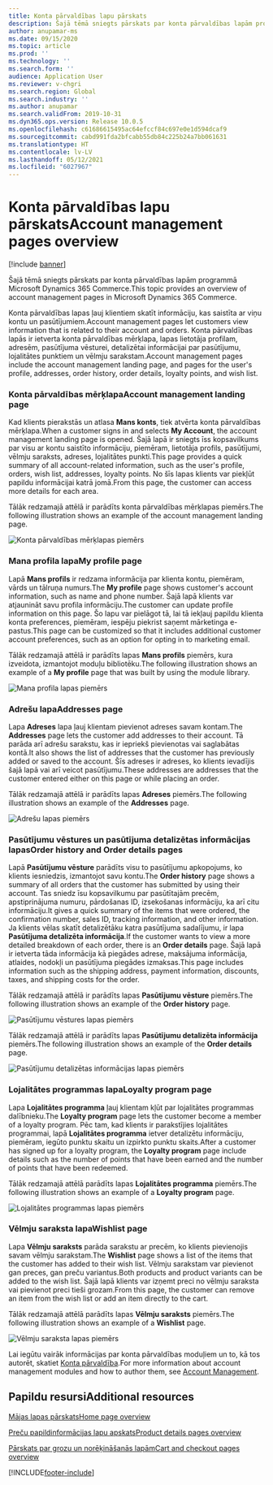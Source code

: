 ```yaml
---
title: Konta pārvaldības lapu pārskats
description: Šajā tēmā sniegts pārskats par konta pārvaldības lapām programmā Microsoft Dynamics 365 Commerce.
author: anupamar-ms
ms.date: 09/15/2020
ms.topic: article
ms.prod: ''
ms.technology: ''
ms.search.form: ''
audience: Application User
ms.reviewer: v-chgri
ms.search.region: Global
ms.search.industry: ''
ms.author: anupamar
ms.search.validFrom: 2019-10-31
ms.dyn365.ops.version: Release 10.0.5
ms.openlocfilehash: c61686615495ac64efccf84c697e0e1d594dcaf9
ms.sourcegitcommit: cabd991fda2bfcabb55db84c225b24a7bb061631
ms.translationtype: HT
ms.contentlocale: lv-LV
ms.lasthandoff: 05/12/2021
ms.locfileid: "6027967"
---
```

# <a name="account-management-pages-overview"></a><span data-ttu-id="c4c73-103">Konta pārvaldības lapu pārskats</span><span class="sxs-lookup"><span data-stu-id="c4c73-103">Account management pages overview</span></span>

[!include [banner](includes/banner.md)]

<span data-ttu-id="c4c73-104">Šajā tēmā sniegts pārskats par konta pārvaldības lapām programmā Microsoft Dynamics 365 Commerce.</span><span class="sxs-lookup"><span data-stu-id="c4c73-104">This topic provides an overview of account management pages in Microsoft Dynamics 365 Commerce.</span></span>

<span data-ttu-id="c4c73-105">Konta pārvaldības lapas ļauj klientiem skatīt informāciju, kas saistīta ar viņu kontu un pasūtījumiem.</span><span class="sxs-lookup"><span data-stu-id="c4c73-105">Account management pages let customers view information that is related to their account and orders.</span></span> <span data-ttu-id="c4c73-106">Konta pārvaldības lapās ir ietverta konta pārvaldības mērķlapa, lapas lietotāja profilam, adresēm, pasūtījuma vēsturei, detalizētai informācijai par pasūtījumu, lojalitātes punktiem un vēlmju sarakstam.</span><span class="sxs-lookup"><span data-stu-id="c4c73-106">Account management pages include the account management landing page, and pages for the user's profile, addresses, order history, order details, loyalty points, and wish list.</span></span>

### <a name="account-management-landing-page"></a><span data-ttu-id="c4c73-107">Konta pārvaldības mērķlapa</span><span class="sxs-lookup"><span data-stu-id="c4c73-107">Account management landing page</span></span>

<span data-ttu-id="c4c73-108">Kad klients pierakstās un atlasa **Mans konts**, tiek atvērta konta pārvaldības mērķlapa.</span><span class="sxs-lookup"><span data-stu-id="c4c73-108">When a customer signs in and selects **My Account**, the account management landing page is opened.</span></span> <span data-ttu-id="c4c73-109">Šajā lapā ir sniegts īss kopsavilkums par visu ar kontu saistīto informāciju, piemēram, lietotāja profils, pasūtījumi, vēlmju saraksts, adreses, lojalitātes punkti.</span><span class="sxs-lookup"><span data-stu-id="c4c73-109">This page provides a quick summary of all account-related information, such as the user's profile, orders, wish list, addresses, loyalty points.</span></span> <span data-ttu-id="c4c73-110">No šīs lapas klients var piekļūt papildu informācijai katrā jomā.</span><span class="sxs-lookup"><span data-stu-id="c4c73-110">From this page, the customer can access more details for each area.</span></span>

<span data-ttu-id="c4c73-111">Tālāk redzamajā attēlā ir parādīts konta pārvaldības mērķlapas piemērs.</span><span class="sxs-lookup"><span data-stu-id="c4c73-111">The following illustration shows an example of the account management landing page.</span></span>

![Konta pārvaldības mērķlapas piemērs](./media/Account-Management.PNG)

### <a name="my-profile-page"></a><span data-ttu-id="c4c73-113">Mana profila lapa</span><span class="sxs-lookup"><span data-stu-id="c4c73-113">My profile page</span></span>

<span data-ttu-id="c4c73-114">Lapā **Mans profils** ir redzama informācija par klienta kontu, piemēram, vārds un tālruņa numurs.</span><span class="sxs-lookup"><span data-stu-id="c4c73-114">The **My profile** page shows customer's account information, such as name and phone number.</span></span> <span data-ttu-id="c4c73-115">Šajā lapā klients var atjaunināt savu profila informāciju.</span><span class="sxs-lookup"><span data-stu-id="c4c73-115">The customer can update profile information on this page.</span></span> <span data-ttu-id="c4c73-116">Šo lapu var pielāgot tā, lai tā iekļauj papildu klienta konta preferences, piemēram, iespēju piekrist saņemt mārketinga e-pastus.</span><span class="sxs-lookup"><span data-stu-id="c4c73-116">This page can be customized so that it includes additional customer account preferences, such as an option for opting in to marketing email.</span></span>

<span data-ttu-id="c4c73-117">Tālāk redzamajā attēlā ir parādīts lapas **Mans profils** piemērs, kura izveidota, izmantojot moduļu bibliotēku.</span><span class="sxs-lookup"><span data-stu-id="c4c73-117">The following illustration shows an example of a **My profile** page that was built by using the module library.</span></span>

![Mana profila lapas piemērs](./media/Account-Management-MyProfile.PNG)

### <a name="addresses-page"></a><span data-ttu-id="c4c73-119">Adrešu lapa</span><span class="sxs-lookup"><span data-stu-id="c4c73-119">Addresses page</span></span>

<span data-ttu-id="c4c73-120">Lapa **Adreses** lapa ļauj klientam pievienot adreses savam kontam.</span><span class="sxs-lookup"><span data-stu-id="c4c73-120">The **Addresses** page lets the customer add addresses to their account.</span></span> <span data-ttu-id="c4c73-121">Tā parāda arī adrešu sarakstu, kas ir iepriekš pievienotas vai saglabātas kontā.</span><span class="sxs-lookup"><span data-stu-id="c4c73-121">It also shows the list of addresses that the customer has previously added or saved to the account.</span></span> <span data-ttu-id="c4c73-122">Šīs adreses ir adreses, ko klients ievadījis šajā lapā vai arī veicot pasūtījumu.</span><span class="sxs-lookup"><span data-stu-id="c4c73-122">These addresses are addresses that the customer entered either on this page or while placing an order.</span></span>

<span data-ttu-id="c4c73-123">Tālāk redzamajā attēlā ir parādīts lapas **Adreses** piemērs.</span><span class="sxs-lookup"><span data-stu-id="c4c73-123">The following illustration shows an example of the **Addresses** page.</span></span>

![Adrešu lapas piemērs](./media/Account-Management-Address.png)

### <a name="order-history-and-order-details-pages"></a><span data-ttu-id="c4c73-125">Pasūtījumu vēstures un pasūtījuma detalizētas informācijas lapas</span><span class="sxs-lookup"><span data-stu-id="c4c73-125">Order history and Order details pages</span></span>

<span data-ttu-id="c4c73-126">Lapā **Pasūtījumu vēsture** parādīts visu to pasūtījumu apkopojums, ko klients iesniedzis, izmantojot savu kontu.</span><span class="sxs-lookup"><span data-stu-id="c4c73-126">The **Order history** page shows a summary of all orders that the customer has submitted by using their account.</span></span> <span data-ttu-id="c4c73-127">Tas sniedz īsu kopsavilkumu par pasūtītajām precēm, apstiprinājuma numuru, pārdošanas ID, izsekošanas informāciju, ka arī citu informāciju.</span><span class="sxs-lookup"><span data-stu-id="c4c73-127">It gives a quick summary of the items that were ordered, the confirmation number, sales ID, tracking information, and other information.</span></span> <span data-ttu-id="c4c73-128">Ja klients vēlas skatīt detalizētāku katra pasūtījuma sadalījumu, ir lapa **Pasūtījuma detalizēta informācija**.</span><span class="sxs-lookup"><span data-stu-id="c4c73-128">If the customer wants to view a more detailed breakdown of each order, there is an **Order details** page.</span></span> <span data-ttu-id="c4c73-129">Šajā lapā ir ietverta tāda informācija kā piegādes adrese, maksājuma informācija, atlaides, nodokļi un pasūtījuma piegādes izmaksas.</span><span class="sxs-lookup"><span data-stu-id="c4c73-129">This page includes information such as the shipping address, payment information, discounts, taxes, and shipping costs for the order.</span></span>

<span data-ttu-id="c4c73-130">Tālāk redzamajā attēlā ir parādīts lapas **Pasūtījumu vēsture** piemērs.</span><span class="sxs-lookup"><span data-stu-id="c4c73-130">The following illustration shows an example of the **Order history** page.</span></span>

![Pasūtījumu vēstures lapas piemērs](./media/Account-Management-OrderHistory.PNG)

<span data-ttu-id="c4c73-132">Tālāk redzamajā attēlā ir parādīts lapas **Pasūtījumu detalizēta informācija** piemērs.</span><span class="sxs-lookup"><span data-stu-id="c4c73-132">The following illustration shows an example of the **Order details** page.</span></span>

![Pasūtījumu detalizētas informācijas lapas piemērs](./media/Account-Management-OrderDetails.PNG)

### <a name="loyalty-program-page"></a><span data-ttu-id="c4c73-134">Lojalitātes programmas lapa</span><span class="sxs-lookup"><span data-stu-id="c4c73-134">Loyalty program page</span></span>

<span data-ttu-id="c4c73-135">Lapa **Lojalitātes programma** ļauj klientam kļūt par lojalitātes programmas dalībnieku.</span><span class="sxs-lookup"><span data-stu-id="c4c73-135">The **Loyalty program** page lets the customer become a member of a loyalty program.</span></span> <span data-ttu-id="c4c73-136">Pēc tam, kad klients ir parakstījies lojalitātes programmai, lapā **Lojalitātes programma** ietver detalizētu informāciju, piemēram, iegūto punktu skaitu un izpirkto punktu skaits.</span><span class="sxs-lookup"><span data-stu-id="c4c73-136">After a customer has signed up for a loyalty program, the **Loyalty program** page include details such as the number of points that have been earned and the number of points that have been redeemed.</span></span>

<span data-ttu-id="c4c73-137">Tālāk redzamajā attēlā parādīts lapas **Lojalitātes programma** piemērs.</span><span class="sxs-lookup"><span data-stu-id="c4c73-137">The following illustration shows an example of a **Loyalty program** page.</span></span>

![Lojalitātes programmas lapas piemērs](./media/Account-Management-Loyalty.PNG)

### <a name="wishlist-page"></a><span data-ttu-id="c4c73-139">Vēlmju saraksta lapa</span><span class="sxs-lookup"><span data-stu-id="c4c73-139">Wishlist page</span></span>

<span data-ttu-id="c4c73-140">Lapa **Vēlmju saraksts** parāda sarakstu ar precēm, ko klients pievienojis savam vēlmju sarakstam.</span><span class="sxs-lookup"><span data-stu-id="c4c73-140">The **Wishlist** page shows a list of the items that the customer has added to their wish list.</span></span> <span data-ttu-id="c4c73-141">Vēlmju sarakstam var pievienot gan preces, gan preču variantus.</span><span class="sxs-lookup"><span data-stu-id="c4c73-141">Both products and product variants can be added to the wish list.</span></span> <span data-ttu-id="c4c73-142">Šajā lapā klients var izņemt preci no vēlmju saraksta vai pievienot preci tieši grozam.</span><span class="sxs-lookup"><span data-stu-id="c4c73-142">From this page, the customer can remove an item from the wish list or add an item directly to the cart.</span></span>

<span data-ttu-id="c4c73-143">Tālāk redzamajā attēlā parādīts lapas **Vēlmju saraksts** piemērs.</span><span class="sxs-lookup"><span data-stu-id="c4c73-143">The following illustration shows an example of a **Wishlist** page.</span></span>

![Vēlmju saraksta lapas piemērs](./media/Account-Management-Wishlist.PNG)

<span data-ttu-id="c4c73-145">Lai iegūtu vairāk informācijas par konta pārvaldības moduļiem un to, kā tos autorēt, skatiet [Konta pārvaldība](account-management.md).</span><span class="sxs-lookup"><span data-stu-id="c4c73-145">For more information about account management modules and how to author them, see [Account Management](account-management.md).</span></span>

## <a name="additional-resources"></a><span data-ttu-id="c4c73-146">Papildu resursi</span><span class="sxs-lookup"><span data-stu-id="c4c73-146">Additional resources</span></span>

[<span data-ttu-id="c4c73-147">Mājas lapas pārskats</span><span class="sxs-lookup"><span data-stu-id="c4c73-147">Home page overview</span></span>](quick-tour-home-page.md)

[<span data-ttu-id="c4c73-148">Preču papildinformācijas lapu apskats</span><span class="sxs-lookup"><span data-stu-id="c4c73-148">Product details pages overview</span></span>](quick-tour-pdp.md)

[<span data-ttu-id="c4c73-149">Pārskats par grozu un norēķināšanās lapām</span><span class="sxs-lookup"><span data-stu-id="c4c73-149">Cart and checkout pages overview</span></span>](quick-tour-cart-checkout.md)



[!INCLUDE[footer-include](../includes/footer-banner.md)]
